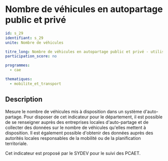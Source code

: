 # Nombre de véhicules en autopartage public et privé

```yaml
id: s_29
identifiant: s_29
unite: Nombre de véhicules

titre_long: Nombre de véhicules en autopartage public et privé - utilisation partagée d'une flotte de véhicules par différents usagers, pour une courte durée et par abonnement
participation_score: no

programmes:
  - cae

thematiques:
  - mobilite_et_transport
```
## Description
Mesure le nombre de véhicules mis à disposition dans un système d'auto-partage. Pour disposer de cet indicateur pour le département, il est possible de se renseigner auprès des entreprises locales d'auto-partage et de collecter des données sur le nombre de véhicules qu'elles mettent à disposition. Il est également possible d'obtenir des données auprès des autorités locales responsables de la mobilité ou de la planification territoriale.

Cet indicateur est proposé par le SYDEV pour le suivi des PCAET.
